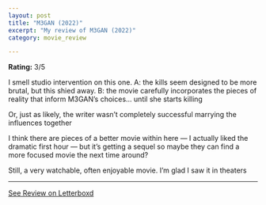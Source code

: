 ```yaml
---
layout: post
title: "M3GAN (2022)"
excerpt: "My review of M3GAN (2022)"
category: movie_review

---
```


**Rating:** 3/5

I smell studio intervention on this one. A: the kills seem designed to be more brutal, but this shied away. B: the movie carefully incorporates the pieces of reality that inform M3GAN’s choices… until she starts killing

Or, just as likely, the writer wasn’t completely successful marrying the influences together

I think there are pieces of a better movie within here — I actually liked the dramatic first hour — but it’s getting a sequel so maybe they can find a more focused movie the next time around?

Still, a very watchable, often enjoyable movie. I’m glad I saw it in theaters

<hr>

[See Review on Letterboxd](https://boxd.it/3Kp0rf)
